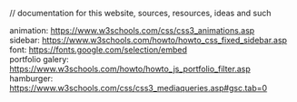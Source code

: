 // documentation for this website, sources, resources, ideas and such

animation: https://www.w3schools.com/css/css3_animations.asp <br>
sidebar: https://www.w3schools.com/howto/howto_css_fixed_sidebar.asp <br>
font: https://fonts.google.com/selection/embed <br>
portfolio galery: https://www.w3schools.com/howto/howto_js_portfolio_filter.asp <br>
hamburger: https://www.w3schools.com/css/css3_mediaqueries.asp#gsc.tab=0 <br>
